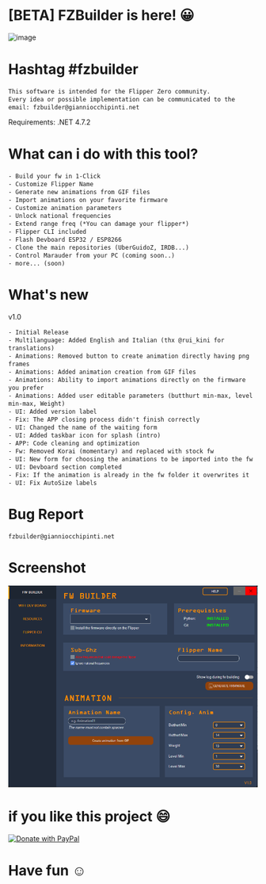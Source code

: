 # [BETA] FZBuilder is here! :grinning:	

![image](https://user-images.githubusercontent.com/46269269/211429834-b58c4485-c7cc-4ab2-b74b-a1767cd3f8be.png)

# Hashtag #fzbuilder

```
This software is intended for the Flipper Zero community.
Every idea or possible implementation can be communicated to the email: fzbuilder@gianniocchipinti.net
```

Requirements: .NET 4.7.2

# What can i do with this tool?
```
- Build your fw in 1-Click
- Customize Flipper Name
- Generate new animations from GIF files
- Import animations on your favorite firmware
- Customize animation parameters
- Unlock national frequencies
- Extend range freq (*You can damage your flipper*)
- Flipper CLI included
- Flash Devboard ESP32 / ESP8266
- Clone the main repositories (UberGuidoZ, IRDB...)
- Control Marauder from your PC (coming soon..)
- more... (soon)
```

# What's new
v1.0
```
- Initial Release
- Multilanguage: Added English and Italian (thx @rui_kini for translations)
- Animations: Removed button to create animation directly having png frames
- Animations: Added animation creation from GIF files
- Animations: Ability to import animations directly on the firmware you prefer
- Animations: Added user editable parameters (butthurt min-max, level min-max, Weight)
- UI: Added version label
- Fix: The APP closing process didn't finish correctly
- UI: Changed the name of the waiting form
- UI: Added taskbar icon for splash (intro)
- APP: Code cleaning and optimization
- Fw: Removed Korai (momentary) and replaced with stock fw
- UI: New form for choosing the animations to be imported into the fw
- UI: Devboard section completed
- Fix: If the animation is already in the fw folder it overwrites it
- UI: Fix AutoSize labels
```

# Bug Report
```
fzbuilder@gianniocchipinti.net
```

# Screenshot
![image](https://github.com/gianniocchipinti/FZBuilder/blob/main/img/screen1.png?raw=true)

# if you like this project :smile:
<a href="https://www.paypal.com/donate/?hosted_button_id=W955PNAJZHG4A">
  <img src="https://raw.githubusercontent.com/stefan-niedermann/paypal-donate-button/master/paypal-donate-button.png" alt="Donate with PayPal" width="200" height="80"/>
</a>

# Have fun :relaxed:	
